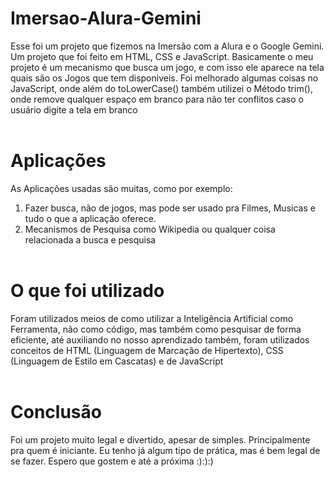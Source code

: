 # Imersao-Alura-Gemini

Esse foi um projeto que fizemos na Imersão com a Alura e o Google Gemini. Um projeto que foi feito em HTML, CSS e JavaScript. Basicamente o meu projeto é um mecanismo que busca um jogo, e com isso ele aparece na tela quais são os Jogos que tem disponiveis. Foi melhorado algumas coisas no JavaScript, onde além do toLowerCase() também utilizei o Método trim(), onde remove qualquer espaço em branco para não ter conflitos caso o usuário digite a tela em branco<br></br>

# Aplicações

As Aplicações usadas são muitas, como por exemplo:

1. Fazer busca, não de jogos, mas pode ser usado pra Filmes, Musicas e tudo o que a aplicação oferece.
2. Mecanismos de Pesquisa como Wikipedia ou qualquer coisa relacionada a busca e pesquisa<br></br>

# O que foi utilizado

Foram utilizados meios de como utilizar a Inteligência Artificial como Ferramenta, não como código, mas também como pesquisar de forma eficiente, até auxiliando no nosso aprendizado também, foram utilizados conceitos de HTML (Linguagem de Marcação de Hipertexto), CSS (Linguagem de Estilo em Cascatas) e de JavaScript<br></br>

# Conclusão

Foi um projeto muito legal e divertido, apesar de simples. Principalmente pra quem é iniciante. Eu tenho já algum tipo de prática, mas é bem legal de se fazer. Espero que gostem e até a próxima :):):)

